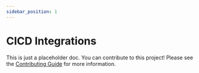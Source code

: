 ```yaml
---
sidebar_position: 1
---
```


# CICD Integrations


This is just a placeholder doc. You can contribute to this project! Please see the [Contributing Guide](https://github.com/projen/projen/blob/main/docusaurus/README.md) for more information.
